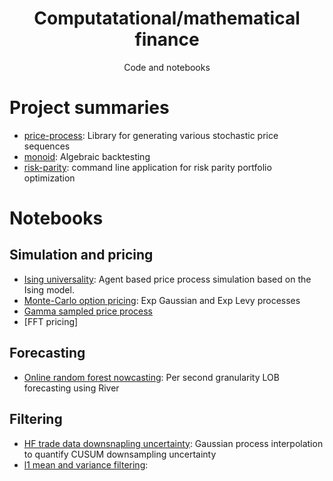 

<h1 align="center">Computatational/mathematical finance</h1>
<p align="center">Code and notebooks</p>

# Project summaries

- [price-process](https://github.com/borab96/price-process/blob/main/README.rst): Library for generating various stochastic price sequences
- [monoid](https://nbviewer.org/github/borab96/quant-finance/blob/main/Notebooks/MonoidalBacktest.ipynb): Algebraic backtesting
- [risk-parity](https://github.com/borab96/risk-parity/blob/7ae46ee0ad151f93194b4168e0ab88e11bc7603e/README.md): command line application for risk parity portfolio optimization 

# Notebooks

## Simulation and pricing

- [Ising universality](https://nbviewer.org/github/borab96/quant-finance/blob/main/Notebooks/IsingAgentModel.ipynb): Agent based price process simulation based on the Ising model.
- [Monte-Carlo option pricing](https://nbviewer.org/github/borab96/quant-finance/blob/main/Notebooks/LevyOptionPricing.ipynb): Exp Gaussian and Exp Levy processes
- [Gamma sampled price process](https://nbviewer.org/github/borab96/quant-finance/blob/main/Notebooks/GammaSampledPriceProcess.ipynb)
- [FFT pricing]

## Forecasting

- [Online random forest nowcasting](https://nbviewer.org/github/borab96/quant-finance/blob/main/Notebooks/OnlineNowcastLOB.ipynb): Per second granularity LOB forecasting using River

## Filtering

- [HF trade data downsnapling uncertainty](https://nbviewer.org/github/borab96/quant-finance/blob/main/Notebooks/GaussianProcInterpolation.ipynb): Gaussian process interpolation to quantify CUSUM downsampling uncertainty
- [l1 mean and variance filtering]():

